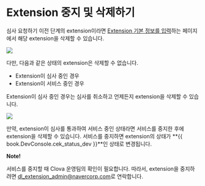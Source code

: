 # Extension 중지 및 삭제하기

심사 요청하기 이전 단계의 extension이라면 [Extension 기본 정보를 입력](/DevConsole/Guides/CEK/Register_Chatbot_Extension.md#InputExtensionInfo)하는 페이지에서 해당 extension을 삭제할 수 있습니다.

![](/DevConsole/Resources/Images/DevConsole-Remove_Chatbot_Extension.png)

다만, 다음과 같은 상태의 extension은 삭제할 수 없습니다.

* Extension이 심사 중인 경우
* Extension이 서비스 중인 경우

Extension이 심사 중인 경우는 심사를 취소하고 언제든지 extension을 삭제할 수 있습니다.

![](/DevConsole/Resources/Images/DevConsole-Cancel_Submission.png)

만약, extension이 심사를 통과하여 서비스 중인 상태라면 서비스를 중지한 후에 extension을 삭제할 수 있습니다. 서비스를 중지하면 extension의 상태가 **{{ book.DevConsole.cek_status_dev }}**인 상태로 변경됩니다.

<div class="note">
  <p><strong>Note!</strong></p>
  <p>서비스를 중지할 때 Clova 운영팀의 확인이 필요합니다. 따라서, extension을 중지하려면 <a href="mailto://dl_extension_admin@navercorp.com">dl_extension_admin@navercorp.com</a>로 연락합니다.</p>
</div>

